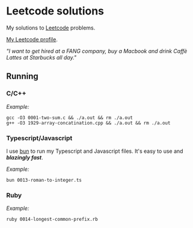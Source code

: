 # Leetcode solutions

My solutions to [Leetcode](leetcode.com) problems.

[My Leetcode profile](https://leetcode.com/bramtechs/).

_"I want to get hired at a FANG company, buy a Macbook and drink Caffè Lattes at Starbucks all day."_

## Running

### C/C++
_Example:_

```console
gcc -O3 0001-two-sum.c && ./a.out && rm ./a.out
g++ -O3 1929-array-concatination.cpp && ./a.out && rm ./a.out
```

### Typescript/Javascript

I use [bun](https://bun.sh/) to run my Typescript and Javascript files. It's easy to use and ***blazingly fast***.

_Example:_

```console
bun 0013-roman-to-integer.ts
```

### Ruby

_Example:_

```console
ruby 0014-longest-common-prefix.rb
```

